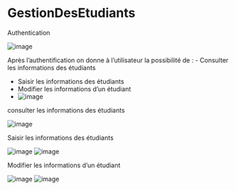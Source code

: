 # GestionDesEtudiants
Authentication

![image](https://user-images.githubusercontent.com/87284077/167271749-7b460110-a916-4dec-938e-cb733361dd79.png)

Après l’authentification on donne à l’utilisateur la possibilité de :  - Consulter les informations des étudiants
-	Saisir les informations des étudiants
-	Modifier les informations d’un étudiant
-	![image](https://user-images.githubusercontent.com/87284077/167271762-9e4ee88f-1895-447f-aa18-1b015ab03c8a.png)

consulter les informations des étudiants 

![image](https://user-images.githubusercontent.com/87284077/167271768-dc9a8c04-5d62-4d03-b51e-98db1742d904.png)

Saisir les informations des étudiants

![image](https://user-images.githubusercontent.com/87284077/167271779-8728d0a0-4d25-4b44-b910-354257514e4c.png)
![image](https://user-images.githubusercontent.com/87284077/167271783-d748cb9d-5920-4779-80a4-25fa6a4afce2.png)

Modifier les informations d’un étudiant

![image](https://user-images.githubusercontent.com/87284077/167271795-250ef715-ed73-42a0-86a0-415154dfc066.png)
![image](https://user-images.githubusercontent.com/87284077/167271798-c01d36e6-a9f9-4619-b6d6-09511acedbbd.png)
